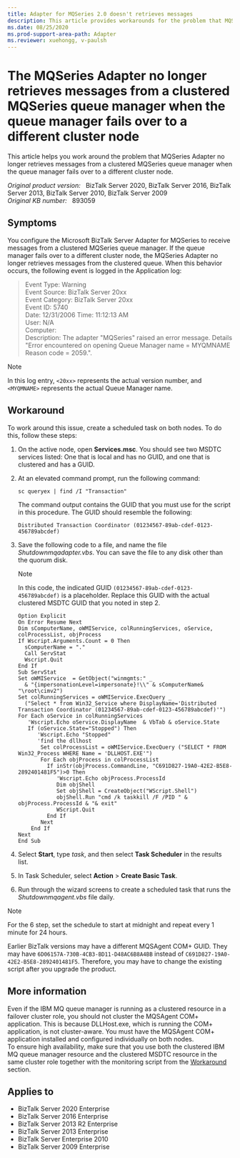 ```yaml
---
title: Adapter for MQSeries 2.0 doesn't retrieves messages
description: This article provides workarounds for the problem that MQSeries Adapter no longer retrieves messages from a clustered MQSeries queue manager when the queue manager fails over to a different cluster node.
ms.date: 08/25/2020
ms.prod-support-area-path: Adapter
ms.reviewer: xuehongg, v-paulsh
---
```

# The MQSeries Adapter no longer retrieves messages from a clustered MQSeries queue manager when the queue manager fails over to a different cluster node

This article helps you work around the problem that MQSeries Adapter no longer retrieves messages from a clustered MQSeries queue manager when the queue manager fails over to a different cluster node.

_Original product version:_ &nbsp; BizTalk Server 2020, BizTalk Server 2016, BizTalk Server 2013, BizTalk Server 2010, BizTalk Server 2009  
_Original KB number:_ &nbsp; 893059

## Symptoms

You configure the Microsoft BizTalk Server Adapter for MQSeries to receive messages from a clustered MQSeries queue manager. If the queue manager fails over to a different cluster node, the MQSeries Adapter no longer retrieves messages from the clustered queue. When this behavior occurs, the following event is logged in the Application log:

> Event Type: Warning  
Event Source: BizTalk Server 20xx  
Event Category: BizTalk Server 20xx  
Event ID: 5740  
Date: 12/31/2006 Time: 11:12:13 AM  
User: N/A  
Computer:  
Description: The adapter "MQSeries" raised an error message. Details "Error encountered on opening Queue Manager name = MYQMNAME Reason code = 2059.".

> [!NOTE]
> In this log entry, `<20xx>` represents the actual version number, and `<MYQMNAME>` represents the actual Queue Manager name.

## Workaround

To work around this issue, create a scheduled task on both nodes. To do this, follow these steps:

1. On the active node, open **Services.msc**. You should see two MSDTC services listed: One that is local and has no GUID, and one that is clustered and has a GUID.
2. At an elevated command prompt, run the following command:

    ```console
    sc queryex | find /I "Transaction"
    ```

    The command output contains the GUID that you must use for the script in this procedure. The GUID should resemble the following:

    `Distributed Transaction Coordinator (01234567-89ab-cdef-0123-456789abcdef)`

3. Save the following code to a file, and name the file *Shutdownmqadapter.vbs*. You can save the file to any disk other than the quorum disk.

    > [!NOTE]
    > In this code, the indicated GUID `(01234567-89ab-cdef-0123-456789abcdef)` is a placeholder. Replace this GUID with the actual clustered MSDTC GUID that you noted in step 2.

    ```vbscript
    Option Explicit
    On Error Resume Next
    Dim sComputerName, oWMIService, colRunningServices, oService, colProcessList, objProcess 
    If Wscript.Arguments.Count = 0 Then  
      sComputerName = "."  
      Call ServStat  
      Wscript.Quit
    End If
    Sub ServStat
    Set oWMIService  = GetObject("winmgmts:" _  
      & "{impersonationLevel=impersonate}!\\" & sComputerName& "\root\cimv2")
    Set colRunningServices = oWMIService.ExecQuery _  
      ("Select * from Win32_Service where DisplayName='Distributed Transaction Coordinator (01234567-89ab-cdef-0123-456789abcdef)'")
    For Each oService in colRunningServices  
       'Wscript.Echo oService.DisplayName  & VbTab & oService.State  
       If (oService.State="Stopped") Then
          'Wscript.Echo "Stopped"
          'find the dllhost
           Set colProcessList = oWMIService.ExecQuery ("SELECT * FROM Win32_Process WHERE Name = 'DLLHOST.EXE'")
           For Each objProcess in colProcessList
             If inStr(objProcess.CommandLine, "C691D827-19A0-42E2-B5E8-2892401481F5")>0 Then
                'Wscript.Echo objProcess.ProcessId
                Dim objShell
                Set objShell = CreateObject("WScript.Shell")
                objShell.Run "cmd /k taskkill /F /PID " & objProcess.ProcessId & "& exit"
                WScript.Quit
             End If
           Next  
        End If
    Next
    End Sub
    ```

4. Select **Start**, type *task*, and then select **Task Scheduler** in the results list.
5. In Task Scheduler, select **Action** > **Create Basic Task**.
6. Run through the wizard screens to create a scheduled task that runs the *Shutdownmqagent.vbs* file daily.

> [!NOTE]
> For the 6 step, set the schedule to start at midnight and repeat every 1 minute for 24 hours.  
>
> Earlier BizTalk versions may have a different MQSAgent COM+ GUID. They may have `6D06157A-730B-4CB3-BD11-D48AC6B8A4BB` instead of `C691D827-19A0-42E2-B5E8-2892401481F5`. Therefore, you may have to change the existing script after you upgrade the product.

## More information

Even if the IBM MQ queue manager is running as a clustered resource in a failover cluster role, you should not cluster the MQSAgent COM+ application. This is because DLLHost.exe, which is running the COM+ application, is not cluster-aware. You must have the MQSAgent COM+ application installed and configured individually on both nodes.  
To ensure high availability, make sure that you use both the clustered IBM MQ queue manager resource and the clustered MSDTC resource in the same cluster role together with the monitoring script from the [Workaround](#workaround) section.

## Applies to

- BizTalk Server 2020 Enterprise
- BizTalk Server 2016 Enterprise
- BizTalk Server 2013 R2 Enterprise
- BizTalk Server 2013 Enterprise
- BizTalk Server Enterprise 2010
- BizTalk Server 2009 Enterprise
